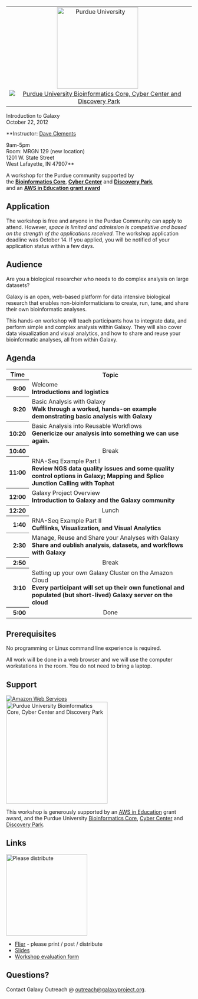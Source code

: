 <div class='center'>
<table>
  <tr>
    <td style=" border: none; text-align: center; vertical-align: middle"> <a href='http://purdue.edu/'><img src='/Images/Logos/Purdue.jpg' alt='Purdue University' width="220px" /></a> &nbsp; <a href='https://www.bioinformatics.purdue.edu/'><img src='/Images/Logos/PurdueDiscoveryPark.jpg' alt='Purdue University Bioinformatics Core, Cyber Center and Discovery Park'  /></a> </td>
  </tr>
</table>


<div class="title">Introduction to Galaxy<br />October 22, 2012</div>

**Instructor: [Dave Clements](/DaveClements)

9am-5pm<br />
Room: MRGN 129 (new location)<br />
1201 W. State Street<br />
West Lafayette, IN 47907**

A workshop for the Purdue community supported by<br />
the **[Bioinformatics Core](https://www.bioinformatics.purdue.edu/)**, **[Cyber Center](http://www.purdue.edu/discoverypark/cyber/)** and **[Discovery Park](http://www.purdue.edu/discoverypark/)**,
<br />and an **[AWS in Education grant award](http://aws.amazon.com/education/)**
</div>

## Application

The workshop is free and anyone in the Purdue Community can apply to attend.  However, *space is limited and admission is competitive and based on the strength of the applications received.* The workshop application deadline was October 14.  If you applied, you will be notified of your application status within a few days.


## Audience
Are you a biological researcher who needs to do complex analysis on large datasets?

Galaxy is an open, web-based platform for data intensive biological research that enables non-bioinformaticians to create, run, tune, and share their own bioinformatic analyses.

This hands-on workshop will teach participants how to integrate data, and perform simple and complex analysis within Galaxy.  They will also cover data visualization and visual analytics, and how to share and reuse your bioinformatic analyses, all from within Galaxy.

## Agenda

<table>
  <tr class="th" >
    <th> Time </th>
    <th> Topic </th>
  </tr>
  <tr>
    <th style=" text-align: right;"> 9:00 </th>
    <td> </strong>Welcome<strong><div class='indent'>Introductions and logistics</div> </td>
  </tr>
  <tr>
    <th style=" text-align: right;"> 9:20 </th>
    <td> </strong>Basic Analysis with Galaxy<strong><div class='indent'>Walk through a worked, hands-on example demonstrating basic analysis with Galaxy</div> </td>
  </tr>
  <tr>
    <th style=" text-align: right;"> 10:20 </th>
    <td> </strong>Basic Analysis into Reusable Workflows<strong><div class='indent'>Genericize our analysis into something we can use again.</div> </td>
  </tr>
  <tr>
    <th style=" text-align: right;"> 10:40 </th>
    <td style=" text-align: center;"> </strong>Break<strong> </td>
  </tr>
  <tr>
    <th style=" text-align: right;"> 11:00 </th>
    <td> </strong>RNA-Seq Example Part I<strong><div class='indent'>Review NGS data quality issues and some quality control options in Galaxy; Mapping and Splice Junction Calling with Tophat</div> </td>
  </tr>
  <tr>
    <th style=" text-align: right;"> 12:00 </th>
    <td> </strong>Galaxy Project Overview<strong><div class='indent'>Introduction to Galaxy and the Galaxy community</div> </td>
  </tr>
  <tr>
    <th style=" text-align: right;"> 12:20  </th>
    <td style=" text-align: center;"> </strong>Lunch<strong> </td>
  </tr>
  <tr>
    <th style=" text-align: right;"> 1:40 </th>
    <td> </strong>RNA-Seq Example Part II<strong><div class='indent'>Cufflinks, Visualization, and Visual Analytics</div> </td>
  </tr>
  <tr>
    <th style=" text-align: right;"> 2:30 </th>
    <td> </strong>Manage, Reuse and Share your Analyses with Galaxy<strong><div class='indent'>Share and oublish analysis, datasets, and workflows with Galaxy</div> </td>
  </tr>
  <tr>
    <th style=" text-align: right;"> 2:50 </th>
    <td style=" text-align: center;"> </strong>Break<strong> </td>
  </tr>
  <tr>
    <th style=" text-align: right;"> 3:10 </th>
    <td> </strong>Setting up your own Galaxy Cluster on the Amazon Cloud<strong><div class='indent'>Every participant will set up their own functional and populated (but short-lived) Galaxy server on the cloud </div> </td>
  </tr>
  <tr>
    <th style=" text-align: right;"> 5:00 </th>
    <td style=" text-align: center;"> </strong>Done<strong> </td>
  </tr>
</table>


## Prerequisites

No programming or Linux command line experience is required.

All work will be done in a web browser and we will use the computer workstations in the room.  You do not need to bring a laptop.

## Support
<div class='right'><a href='http://aws.amazon.com/'><img src='/Images/Logos/AWSLogo.png' alt='Amazon Web Services' /></a></div>
<div class='right'><a href='https://www.bioinformatics.purdue.edu/'><img src='/Images/Logos/PurdueDiscoveryPark.jpg' alt='Purdue University Bioinformatics Core, Cyber Center and Discovery Park' width="275px" /></a></div>

This workshop is generously supported by an [AWS in Education](http://aws.amazon.com/education/) grant award, and the Purdue University [Bioinformatics Core](https://www.bioinformatics.purdue.edu/), [Cyber Center](http://www.purdue.edu/discoverypark/cyber/) and [Discovery Park](http://www.purdue.edu/discoverypark/).

## Links
<div class='right'><a href='/attachment:PurdueGalaxyWorkshopFlier.pdf.md'><img src='/PurdueGalaxyWorkshopFlierThumb.png' alt='Please distribute' height="220px" /></a></div>

* [Flier](ATTACHMENT_URLPurdueGalaxyWorkshopFlier.pdf) - please print / post / distribute
* [Slides](ATTACHMENT_URLDocuments/Presentations/2012_Purdue.pdf)
* [Workshop evaluation form](http://bit.ly/gxypurdue)

## Questions?

Contact Galaxy Outreach @ [outreach@galaxyproject.org](outreach@galaxyproject.org).
